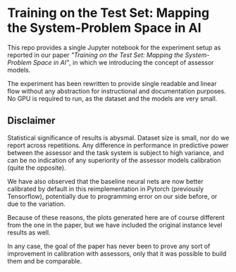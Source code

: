 # Training on the Test Set: Mapping the System-Problem Space in AI

This repo provides a single Jupyter notebook for the experiment setup as reported in our paper _"Training on the Test Set: Mapping the System-Problem Space in AI"_, in which we introducing the concept of assessor models.

The experiment has been rewritten to provide single readable and linear flow without any abstraction for instructional and documentation purposes. No GPU is required to run, as the dataset and the models are very small.

## Disclaimer

Statistical significance of results is abysmal. Dataset size is small, nor do we report across repetitions. Any difference in performance in predictive power between the assessor and the task system is subject to high variance, and can be no indication of any superiority of the assessor models calibration (quite the opposite).

We have also observed that the baseline neural nets are now better calibrated by default in this reimplementation in Pytorch (previously Tensorflow), potentially due to programming error on our side before, or due to the variation.

Because of these reasons, the plots generated here are of course different from the one in the paper, but we have included the original instance level results as well.

In any case, the goal of the paper has never been to prove any sort of improvement in calibration with assessors, only that it was possible to build them and be comparable.
